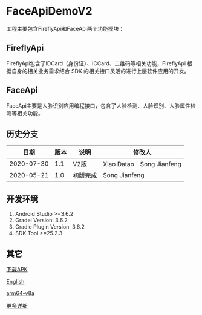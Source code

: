 # FaceApiDemoV2 
工程主要包含FireflyApi和FaceApi两个功能模块：




## FireflyApi
FireflyApi包含了IDCard（身份证）、ICCard、二维码等相关功能，FireflyApi  根据自身的相关业务需求结合 SDK 的相关接口灵活的进行上层软件应用的开发。




## FaceApi
FaceApi主要是人脸识别应用编程接口，包含了人脸检测、人脸识别、人脸属性检测等相关功能。



## 历史分支
|  日期   | 版本  | 说明  |修改人  |
|  ----  | ----  | ----  | ----  |
| 2020-07-30  | 1.1 | V2版 |Xiao Datao｜Song Jianfeng |
| 2020-05-21  | 1.0 | 初版完成 |Song Jianfeng |




## 开发环境

1. Android Studio >=3.6.2
2. Gradel Version: 3.6.2
3. Gradle Plugin Version: 3.6.2
4. SDK Tool >=25.2.3




## 其它
[下载APK](doc/FaceApiDemoV2.apk)


[English](README_EN.md)


[arm64-v8a](/tree/arm64-v8a)


[更多详细](doc)